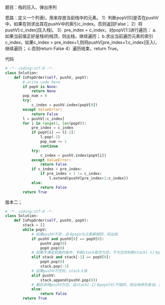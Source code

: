 题目：栈的压入、弹出序列
>

思路：定义一个列表l，用来存放当前栈中的元素。
1）判断popV[0]是否在pushV中，如果在则求出其在pushV中的索引c_index。否则返回False；
2）将pushV[:c_index]压入栈l。
3）pre_index = c_index，对popV[1:]进行遍历：
a.如果当前值正好是栈l的栈顶，则出栈，继续遍历；
b.求出当前遍历元素的索引c_index，如果c_index > pre_index+1,则将pushV[pre_index+1:c_index]压入l，继续遍历；
c.否则return False
4）遍历结束，return True。

代码
```python
# -*- coding:utf-8 -*-
class Solution:
    def IsPopOrder(self, pushV, popV):
        # write code here
        if popV is None:
            return None
        pop_num = 0
        try:
            c_index = pushV.index(popV[0])
        except ValueError:
            return False
        l = pushV[:c_index]
        for i in range(1, len(popV)):
            pre_index = c_index
            if popV[i] == l[-1]:
                l.pop(-1)
                pop_num += 1
                continue
            try:
                c_index = pushV.index(popV[i])
            except ValueError:
                return False
            if c_index > pre_index:
                if pre_index + 1 != c_index:
                    l.extend(pushV[pre_index+1:c_index])
            else:
                return False
        return True
```


版本二；
```python
# -*- coding:utf-8 -*-
class Solution:
    def IsPopOrder(self, pushV, popV):
        stack = []
        while popV:
            # 如果pushV不空，且与popV头元素都相同，则出栈
            if pushV and pushV[0] == popV[0]:
                pushV.pop(0)
                popV.pop(0)
            # 如果不满足前面的条件，判断stack是否为空，不为空则判断stack[-1]与popV[0]是否相等，相等则出栈。
            elif stack and stack[-1] == popV[0]:
                popV.pop(0)
                stack.pop(-1)
            # 如果pushV不空则，stack入栈
            elif pushV:
                stack.append(pushV.pop(0))
            # 最后说明pushV为空，且stack[-1]与popV[0]不相同，则出栈序列有误，返回False
            else:
                return False
        return True
```